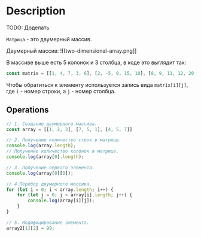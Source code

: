 # Description

TODO: Доделать

`Матрица` - это двумерный массив.

Двумерный массив:
![[two-dimensional-array.png]]

В массиве выше есть 5 колонок и 3 столбца, в коде это выглядит так:

```typescript
const matrix = [[1, 4, 7, 3, 6], [2, -5, 0, 15, 10], [8, 9, 11, 12, 20];
```

Чтобы обратиться к элементу используется запись вида `matrix[i][j]`, где `i` - номер строки, а `j` - номер столбца.
## Operations

```typescript
// 1. Создание двумерного массива.
const array = [[1, 2, 3], [7, 5, 1], [4, 5, 7]]

// 2. Получение количество строк в матрице.
console.log(array.length);
// Получение количество колонок в матрице.
console.log(array[0].length);

// 3. Получение первого элемента.
console.log(array[0][0]);

// 4.Перебор двумерного массива.
for (let i = 0; i < array.length; i++) {
	for (let j = 0; j < array[i].length; j++) {
		console.log(array[i][j]);
	}
}

// 5. Модифицирование элемента.
array2[1][2] = 99;
```